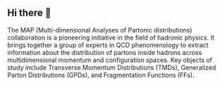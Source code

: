 ## Hi there 👋

<!--

**Here are some ideas to get you started:**

🙋‍♀️ A short introduction - what is your organization all about?
🌈 Contribution guidelines - how can the community get involved?
👩‍💻 Useful resources - where can the community find your docs? Is there anything else the community should know?
🍿 Fun facts - what does your team eat for breakfast?
🧙 Remember, you can do mighty things with the power of [Markdown](https://docs.github.com/github/writing-on-github/getting-started-with-writing-and-formatting-on-github/basic-writing-and-formatting-syntax)
-->

The MAP (Multi-dimensional Analyses of Partonic distributions) collaboration is a pioneering initiative in the field of hadronic physics. 
It brings together a group of experts in QCD phenomenology to extract information about the distribution of partons inside hadrons across multidimensional momentum and configuration spaces. 
Key objects of study include Transverse Momentum Distributions (TMDs), Generalized Parton Distributions (GPDs), and Fragmentation Functions (FFs).
